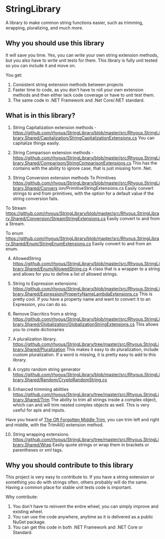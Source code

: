 # StringLibrary
A library to make common string functions easier, such as trimming, wrapping, pluralizing, and much more.

## Why you should use this library
It will save you time. Yes, you can write your own string extension methods, but you also have to write unit tests for them. This library is fully unit tested so you can include it and move on.

You get:
1. Consistent string extension methods between projects
2. Faster time to code, as you don't have to roll your own extension methods and then either lack code coverage or have to unit test them.
3. The same code in .NET Framework and .Net Core/.NET standard.

## What is in this library?

1. String Capitalization extension methods - 
https://github.com/rhyous/StringLibrary/blob/master/src/Rhyous.StringLibrary.Shared/Capitalization/StringCapitalizationExtensions.cs
You can capitalize things easily.

2. String Comparison extension methods - 
https://github.com/rhyous/StringLibrary/blob/master/src/Rhyous.StringLibrary.Shared/Comparison/StringComparisonExtensions.cs
This has the contains with the ability to ignore case, that is just missing form .Net.

3. String Conversion extension methods
To Primitives https://github.com/rhyous/StringLibrary/blob/master/src/Rhyous.StringLibrary.Shared/Convers
ion/PrimitiveStringExtensions.cs 
Easily convert strings to and from primitives, with the option for a default value if the string conversion fails.

To Stream https://github.com/rhyous/StringLibrary/blob/master/src/Rhyous.StringLibrary.Shared/Conversion/StreamStringExtensions.cs
Easily convert to and from a Stream.

To enum https://github.com/rhyous/StringLibrary/blob/master/src/Rhyous.StringLibrary.Shared/Enum/StringEnumExtensions.cs
Easily convert to and from an enum.

4. AllowedString
https://github.com/rhyous/StringLibrary/blob/master/src/Rhyous.StringLibrary.Shared/Enum/AllowedString.cs
A class that is a wrapper to a string and allows for you to define a list of allowed strings.

5. String to Expression extensions:
https://github.com/rhyous/StringLibrary/blob/master/src/Rhyous.StringLibrary.Shared/Expression/PropertyNameLambdaExtensions.cs
This is pretty cool. If you have a property name and want to convert it to an Expression, you can do so.

6. Remove Diacritics from a string:
https://github.com/rhyous/StringLibrary/blob/master/src/Rhyous.StringLibrary.Shared/Globalization/GlobalizationStringExtensions.cs
This allows you to create dictionaries

7. A pluralization library.
https://github.com/rhyous/StringLibrary/tree/master/src/Rhyous.StringLibrary.Shared/Pluralization
This makes it easy to do pluralization, include custom pluralization. If a word is missing, it is pretty easy to add to this library.

8. A crypto random string generator
https://github.com/rhyous/StringLibrary/blob/master/src/Rhyous.StringLibrary.Shared/Random/CryptoRandomString.cs

9. Enhanced trimming abilities
https://github.com/rhyous/StringLibrary/tree/master/src/Rhyous.StringLibrary.Shared/Trim
The ability to trim all strings inside a complex object, which can and will trim nested complex objects as well. This is very useful for apis and inputs.

Have you heard of [The Oft Forgotten Middle Trim](http://www.rhyous.com/2016/03/18/the-oft-forgotten-middle-trim/), you can trim left and right and middle, with the TrimAll() extension method.

10. String wrapping extensions. 
https://github.com/rhyous/StringLibrary/tree/master/src/Rhyous.StringLibrary.Shared/Wrap
Easily quote strings or wrap them in brackets or parentheses or xml tags.

## Why you should contribute to this library
This project is very easy to contribute to. 
If you have a string extension or something you do with strings often, others probably will do the same. Having a common place for stable unit tests code is important.

Why contribute:
1. You don't have to reinvent the entire wheel, you can simply improve and existing wheel.
2. You can use the code anywhere, anytime as it is delivered as a public NuGet package.
3. You can get this code in both .NET Framework and .NET Core or Standard.

